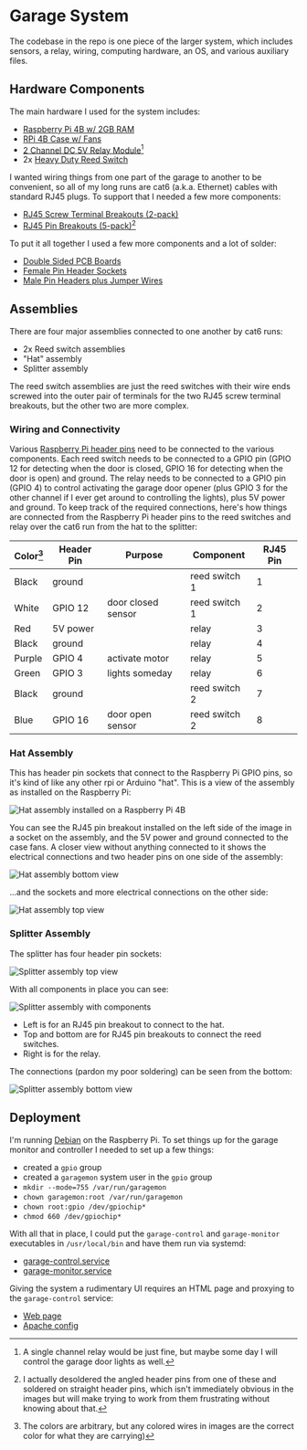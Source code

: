 # Garage System

The codebase in the repo is one piece of the larger system, which includes
sensors, a relay, wiring, computing hardware, an OS, and various auxiliary
files.

## Hardware Components

The main hardware I used for the system includes:

- [Raspberry Pi 4B w/ 2GB RAM](https://www.amazon.com/dp/B09TTNPB4J)
- [RPi 4B Case w/ Fans](https://www.amazon.com/dp/B07VQLBSNC)
- [2 Channel DC 5V Relay Module](https://www.amazon.com/dp/B00E0NTPP4)[^1]
- 2x [Heavy Duty Reed Switch](https://www.amazon.com/dp/B07ZBT28L8)

[^1]: A single channel relay would be just fine, but maybe some day I will
  control the garage door lights as well.

I wanted wiring things from one part of the garage to another to be
convenient, so all of my long runs are cat6 (a.k.a. Ethernet) cables with
standard RJ45 plugs. To support that I needed a few more components:

- [RJ45 Screw Terminal Breakouts (2-pack)](https://www.amazon.com/dp/B0CJHQNHF2)
- [RJ45 Pin Breakouts (5-pack)](https://www.amazon.com/dp/B0B2P9C3DK)[^2]

[^2]: I actually desoldered the angled header pins from one of these and
  soldered on straight header pins, which isn't immediately obvious in the
  images but will make trying to work from them frustrating without knowing
  about that.

To put it all together I used a few more components and a lot of solder:

- [Double Sided PCB Boards](https://www.amazon.com/dp/B072Z7Y19F)
- [Female Pin Header Sockets](https://www.amazon.com/dp/B076GZXW3Z)
- [Male Pin Headers plus Jumper Wires](https://www.amazon.com/dp/B08X6C7PZM)

## Assemblies

There are four major assemblies connected to one another by cat6 runs:

- 2x Reed switch assemblies
- "Hat" assembly
- Splitter assembly

The reed switch assemblies are just the reed switches with their wire ends
screwed into the outer pair of terminals for the two RJ45 screw terminal
breakouts, but the other two are more complex.

### Wiring and Connectivity

Various [Raspberry Pi header
pins](https://www.raspberrypi.com/documentation/computers/raspberry-pi.html#gpio)
need to be connected to the various components. Each reed switch needs to
be connected to a GPIO pin (GPIO 12 for detecting when the door is closed,
GPIO 16 for detecting when the door is open) and ground. The relay needs to
be connected to a GPIO pin (GPIO 4) to control activating the garage door
opener (plus GPIO 3 for the other channel if I ever get around to
controlling the lights), plus 5V power and ground. To keep track of the
required connections, here's how things are connected from the Raspberry Pi
header pins to the reed switches and relay over the cat6 run from the hat
to the splitter:

| Color[^3] | Header Pin | Purpose            | Component       | RJ45 Pin |
|-----------|------------|--------------------|-----------------|----------|
| Black     | ground     |                    | reed switch 1   | 1        |
| White     | GPIO 12    | door closed sensor | reed switch 1   | 2        |
| Red       | 5V power   |                    | relay           | 3        |
| Black     | ground     |                    | relay           | 4        |
| Purple    | GPIO 4     | activate motor     | relay           | 5        |
| Green     | GPIO 3     | lights someday     | relay           | 6        |
| Black     | ground     |                    | reed switch 2   | 7        |
| Blue      | GPIO 16    | door open sensor   | reed switch 2   | 8        |

[^3]: The colors are arbitrary, but any colored wires in images are the
  correct color for what they are carrying)

### Hat Assembly

This has header pin sockets that connect to the Raspberry Pi GPIO pins, so
it's kind of like any other rpi or Arduino "hat". This is a view of the
assembly as installed on the Raspberry Pi:

![Hat assembly installed on a Raspberry Pi 4B](hat_installed.jpg)

You can see the RJ45 pin breakout installed on the left side of the image
in a socket on the assembly, and the 5V power and ground connected to the
case fans. A closer view without anything connected to it shows the
electrical connections and two header pins on one side of the assembly:

![Hat assembly bottom view](hat_bottom.jpg)

...and the sockets and more electrical connections on the other side:

![Hat assembly top view](hat_top.jpg)

### Splitter Assembly

The splitter has four header pin sockets:

![Splitter assembly top view](splitter_top.jpg)

With all components in place you can see:

![Splitter assembly with components](splitter_installed.jpg)

- Left is for an RJ45 pin breakout to connect to the hat.
- Top and bottom are for RJ45 pin breakouts to connect the reed switches.
- Right is for the relay.

The connections (pardon my poor soldering) can be seen from the bottom:

![Splitter assembly bottom view](splitter_bottom.jpg)

## Deployment

I'm running [Debian](https://wiki.debian.org/RaspberryPi) on the Raspberry
Pi. To set things up for the garage monitor and controller I needed to set
up a few things:

- created a `gpio` group
- created a `garagemon` system user in the `gpio` group
- `mkdir --mode=755 /var/run/garagemon`
- `chown garagemon:root /var/run/garagemon`
- `chown root:gpio /dev/gpiochip*`
- `chmod 660 /dev/gpiochip*`

With all that in place, I could put the `garage-control` and
`garage-monitor` executables in `/usr/local/bin` and have them run via
systemd:

- [garage-control.service](../systemd/garage-control.service)
- [garage-monitor.service](../systemd/garage-monitor.service)

Giving the system a rudimentary UI requires an HTML page and proxying to
the `garage-control` service:

- [Web page](../web/index.html)
- [Apache config](../web/garage-ssl.conf)

